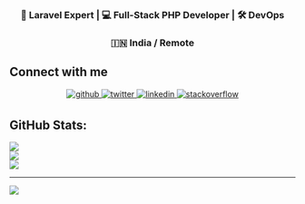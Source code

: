 ### <div align="center">🤯 Laravel Expert | 💻 Full-Stack PHP Developer | 🛠️ DevOps</div>  
### <div align="center">🇮🇳 India / Remote</div>  

<!--

### Hi there 👋
**droidlabour/bio** is a ✨ _special_ ✨ repository because its `README.md` (this file) appears on your GitHub profile.

Here are some ideas to get you started:

- 🔭 I’m currently working on ...
- 🌱 I’m currently learning ...
- 👯 I’m looking to collaborate on ...
- 🤔 I’m looking for help with ...
- 💬 Ask me about ...
- 📫 How to reach me: ...
- 😄 Pronouns: ...
- ⚡ Fun fact: ...
-->

## Connect with me  
<div align="center">
<a href="https://github.com/droidlabour" target="_blank">
<img src=https://img.shields.io/badge/github-%2324292e.svg?&style=for-the-badge&logo=github&logoColor=white alt=github style="margin-bottom: 5px;" />
</a>
<a href="https://twitter.com/droidlabour" target="_blank">
<img src=https://img.shields.io/badge/twitter-%2300acee.svg?&style=for-the-badge&logo=twitter&logoColor=white alt=twitter style="margin-bottom: 5px;" />
</a>
<a href="https://linkedin.com/in/droidlabour" target="_blank">
<img src=https://img.shields.io/badge/linkedin-%231E77B5.svg?&style=for-the-badge&logo=linkedin&logoColor=white alt=linkedin style="margin-bottom: 5px;" />
</a>
<a href="https://stackoverflow.com/users/1526342/droidlabour" target="_blank">
<img src=https://img.shields.io/badge/stackoverflow-%23F28032.svg?&style=for-the-badge&logo=stackoverflow&logoColor=white alt=stackoverflow style="margin-bottom: 5px;" />
</a>  
</div>  

## GitHub Stats:
![](https://github-readme-stats.vercel.app/api?username=droidlabour&theme=dark&hide_border=false&include_all_commits=true&count_private=true)<br/>
![](https://github-readme-streak-stats.herokuapp.com/?user=droidlabour&theme=dark&hide_border=false)<br/>
![](https://github-readme-stats.vercel.app/api/top-langs/?username=droidlabour&theme=dark&hide_border=false&include_all_commits=true&count_private=true&layout=compact)

---
[![](https://visitcount.itsvg.in/api?id=droidlabour&icon=0&color=0)](https://visitcount.itsvg.in)
